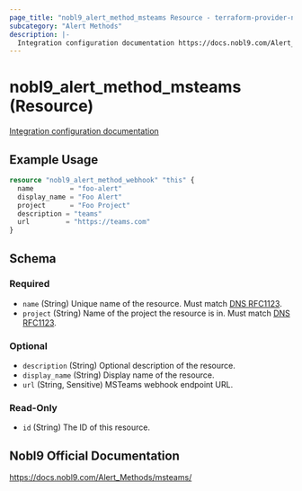 ```yaml
---
page_title: "nobl9_alert_method_msteams Resource - terraform-provider-nobl9"
subcategory: "Alert Methods"
description: |-
  Integration configuration documentation https://docs.nobl9.com/Alert_Methods/ms-teams
---
```


# nobl9_alert_method_msteams (Resource)

[Integration configuration documentation](https://docs.nobl9.com/Alert_Methods/ms-teams)

## Example Usage

```terraform
resource "nobl9_alert_method_webhook" "this" {
  name         = "foo-alert"
  display_name = "Foo Alert"
  project      = "Foo Project"
  description = "teams"
  url		  = "https://teams.com"
}
```

<!-- schema generated by tfplugindocs -->
## Schema

### Required

- `name` (String) Unique name of the resource. Must match [DNS RFC1123](https://kubernetes.io/docs/concepts/overview/working-with-objects/names/#names).
- `project` (String) Name of the project the resource is in. Must match [DNS RFC1123](https://kubernetes.io/docs/concepts/overview/working-with-objects/names/#names).

### Optional

- `description` (String) Optional description of the resource.
- `display_name` (String) Display name of the resource.
- `url` (String, Sensitive) MSTeams webhook endpoint URL.

### Read-Only

- `id` (String) The ID of this resource.

## Nobl9 Official Documentation

https://docs.nobl9.com/Alert_Methods/msteams/
